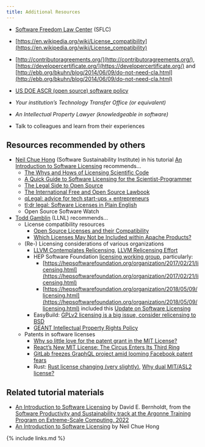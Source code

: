 ```yaml
---
title: Additional Resources
---
```


* [Software Freedom Law Center](http://softwarefreedom.org/) (SFLC)

* [https://en.wikipedia.org/wiki/License_compatibility](https://en.wikipedia.org/wiki/License_compatibility)

* [http://contributoragreements.org/](http://contributoragreements.org/), [https://developercertificate.org/](https://developercertificate.org/) and [http://ebb.org/bkuhn/blog/2014/06/09/do-not-need-cla.html](http://ebb.org/bkuhn/blog/2014/06/09/do-not-need-cla.html)

* [US DOE ASCR (open source) software policy](https://science.energy.gov/~/media/ascr/pdf/research/docs/Doe_lab_developed_software_policy.pdf)

* *Your institution’s Technology Transfer Office (or equivalent)*

* *An Intellectual Property Lawyer (knowledgeable in software)*

* Talk to colleagues and learn from their experiences

## Resources recommended by others

* [Neil Chue Hong](https://www.software.ac.uk/about/staff/person/neil-chue-hong) (Software Sustainability Institute) in his tutorial [An Introduction to Software Licensing](https://softwaresaved.github.io/software-licensing-workshop/#/15) recommends...
  * [The Whys and Hows of Licensing Scientific Code](http://www.astrobetter.com/blog/2014/03/10/the-whys-and-hows-of-licensing-scientific-code/)
  * [A Quick Guide to Software Licensing for the Scientist-Programmer](http://journals.plos.org/ploscompbiol/article?id=10.1371/journal.pcbi.1002598)
  * [The Legal Side to Open Source](https://opensource.guide/legal/)
  * [The International Free and Open Source Lawbook](http://ifosslawbook.org/)
  * [qLegal: advice for tech start-ups + entrepreneurs](http://www.qlegal.qmul.ac.uk/)
  * [tl;dr legal: Software Licenses in Plain English](https://tldrlegal.com/)
  * Open Source Software Watch
* [Todd Gamblin](https://people.llnl.gov/gamblin2) (LLNL) recommends...
  * License compatibility resources
    * [Open Source Licenses and their Compatibility](https://janelia-flyem.github.io/licenses.html)
    * [Which Licenses May Not be Included within Apache Products?](https://www.apache.org/legal/resolved.html#category-x)
  * (Re-) Licensing considerations of various organizations
    * [LLVM Contemplates Relicensing](https://lwn.net/Articles/701155/), [LLVM Relicensing Effort](https://foundation.llvm.org/docs/relicensing/)
    * HEP Software Foundation [licensing working group](https://hepsoftwarefoundation.org/activities/licensing.html), particularly:
      * [https://hepsoftwarefoundation.org/organization/2017/02/21/licensing.html](https://hepsoftwarefoundation.org/organization/2017/02/21/licensing.html)
      * [https://hepsoftwarefoundation.org/organization/2018/05/09/licensing.html](https://hepsoftwarefoundation.org/organization/2018/05/09/licensing.html) included this [Update on Software Licensing](https://indico.cern.ch/event/727095/contributions/2992610/attachments/1647248/2633145/HSF_Licensing_Intro_2018-05-09.pdf)
    * EasyBuild: [GPLv2 licensing is a big issue, consider relicensing to BSD](https://github.com/easybuilders/easybuild-framework/issues/335)
    * [GEANT Intellectual Property Rights Policy](https://geant3plus.archive.geant.net/Documents/GN3_10_325GEANTIPRPolicyv1.2_30SEP11.pdf)
  * Patents in software licenses
    * [Why so little love for the patent grant in the MIT License?](https://opensource.com/article/18/3/patent-grant-mit-license)
    * [React’s New MIT License: The Circus Enters Its Third Ring](https://medium.com/@dwalsh.sdlr/reacts-new-mit-license-the-circus-enters-it-s-third-ring-2f1bf989a67f)
    * [GitLab freezes GraphQL project amid looming Facebook patent fears](https://www.theregister.co.uk/2017/09/20/gitlab_suspends_graphql_project_over_facebook_license_terms/)
    * Rust: [Rust license changing (very slightly)](https://mail.mozilla.org/pipermail/rust-dev/2012-November/002664.html), [Why dual MIT/ASL2 license?](https://doc.rust-lang.org/1.4.0/complement-project-faq.html#why-dual-mit/asl2-license?)

## Related tutorial materials

* [An Introduction to Software Licensing](https://youtu.be/Wu8_01kNQdI) by David E. Bernholdt, from the [Software Productivity and Sustainability track at the Argonne Training Program on Extreme-Scale Computing, 2022](https://bssw-tutorial.github.io/2022-08-11-atpesc/)
* [An Introduction to Software Licensing](https://softwaresaved.github.io/software-licensing-workshop/#/15) by Neil Chue Hong

{% include links.md %}
